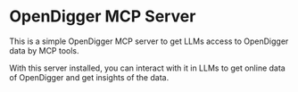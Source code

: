 # OpenDigger MCP Server

This is a simple OpenDigger MCP server to get LLMs access to OpenDigger data by MCP tools.

With this server installed, you can interact with it in LLMs to get online data of OpenDigger and get insights of the data.
